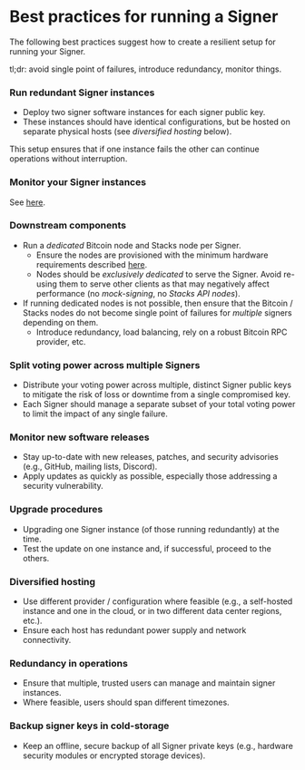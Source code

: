 # Best practices for running a Signer

The following best practices suggest how to create a resilient setup for running your Signer.

tl;dr: avoid single point of failures, introduce redundancy, monitor things.

### Run redundant Signer instances

- Deploy two signer software instances for each signer public key.
- These instances should have identical configurations, but be hosted on
separate physical hosts (see *diversified hosting* below).

This setup ensures that if one instance fails the other can continue operations
without interruption.

### Monitor your Signer instances

See [here](https://www.notion.so/guides-and-tutorials/running-a-signer/how-to-monitor-signer.md).

### Downstream components

- Run a *dedicated* Bitcoin node and Stacks node per Signer.
    - Ensure the nodes are provisioned with the minimum hardware requirements
      described
      [here](https://docs.stacks.co/guides-and-tutorials/running-a-signer#minimum-system-requirements).
    - Nodes should be *exclusively dedicated* to serve the Signer. Avoid
      re-using them to serve other clients as that may negatively affect
      performance (no *mock-signing*, no *Stacks API nodes*).
- If running dedicated nodes is not possible, then ensure that the Bitcoin /
  Stacks nodes do not become single point of failures for *multiple* signers
  depending on them.
    - Introduce redundancy, load balancing, rely on a robust Bitcoin RPC
      provider, etc.

### Split voting power across multiple Signers

- Distribute your voting power across multiple, distinct Signer public keys to
  mitigate the risk of loss or downtime from a single compromised key.
- Each Signer should manage a separate subset of your total voting power to
  limit the impact of any single failure.

### Monitor new software releases

- Stay up-to-date with new releases, patches, and security advisories (e.g.,
  GitHub, mailing lists, Discord).
- Apply updates as quickly as possible, especially those addressing a security
  vulnerability.

### Upgrade procedures

- Upgrading one Signer instance (of those running redundantly) at the time.
- Test the update on one instance and, if successful, proceed to the others.

### Diversified hosting

- Use different provider / configuration where feasible (e.g., a self-hosted
  instance and one in the cloud, or in two different data center regions, etc.).
- Ensure each host has redundant power supply and network connectivity.

### Redundancy in operations

- Ensure that multiple, trusted users can manage and maintain signer instances.
- Where feasible, users should span different timezones.

### Backup signer keys in cold-storage

- Keep an offline, secure backup of all Signer private keys (e.g., hardware
  security modules or encrypted storage devices).


